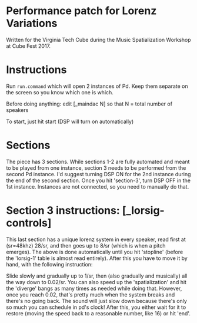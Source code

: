 # Performance patch for Lorenz Variations

Written for the Virginia Tech Cube during the Music Spatialization Workshop at Cube Fest 2017.

# Instructions

Run `run.command` which will open 2 instances of Pd. Keep them separate on the screen so you know which one is which.

Before doing anything: edit [_maindac N] so that N = total number of speakers

To start, just hit start (DSP will turn on automatically)

# Sections

The piece has 3 sections. While sections 1-2 are fully automated and meant to be played from one instance, section 3 needs to be performed from the second Pd instance. I'd suggest turning DSP ON for the 2nd instance during the end of the second section. Once you hit 'section-3', turn DSP OFF in the 1st instance. Instances are not connected, so you need to manually do that.

# Section 3 instructions: [_lorsig-controls]

This last section has a unique lorenz system in every speaker, read first at (sr=48khz) 28/sr, and then goes up to 8/sr (which is when a pitch emerges). The above is done automatically until you hit 'stopline' (before the 'lorsig-1' table is almost read entirely). After this you have to move it by hand, with the following instruction:

Slide slowly and gradually up to 1/sr, then (also gradually and musically) all the way down to 0.02/sr. You can also speed up the 'spatialization' and hit the 'diverge' bangs as many times as needed while doing that. However, once you reach 0.02, that's pretty much when the system breaks and there's no going back. The sound will just slow down because there's only so much you can schedule in pd's clock! After this, you either wait for it to restore (moving the speed back to a reasonable number, like 16) or hit 'end'.

